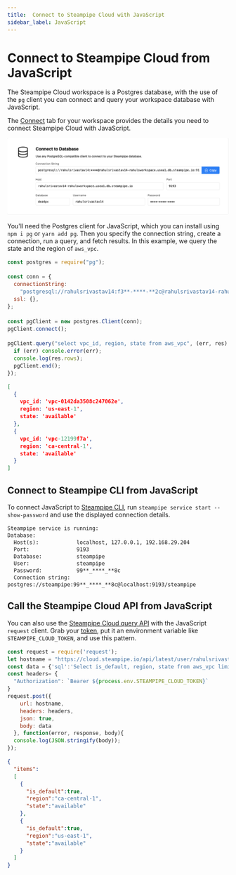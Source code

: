 ```yaml
---
title:  Connect to Steampipe Cloud with JavaScript
sidebar_label: JavaScript
---
```

# Connect to Steampipe Cloud from JavaScript

The Steampipe Cloud workspace is a Postgres database, with the use of the `pg` client you can connect and query your workspace database with JavaScript.

The [Connect](/docs/cloud/integrations/overview) tab for your workspace provides the details you need to connect Steampipe Cloud with JavaScript.

<div style={{"marginTop":"1em", "marginBottom":"1em", "width":"90%"}}>
<img src="/images/docs/cloud/steampipe-cloud-connect-details.jpg" />
</div>

You'll need the Postgres client for JavaScript, which you can install using `npm i pg` or `yarn add pg`.
Then you specify the connection string, create a connection, run a query, and fetch results. In this example, we query the state and the region of `aws_vpc`.

```javascript
const postgres = require("pg");

const conn = {
  connectionString:
    "postgresql://rahulsrivastav14:f3**-****-**2c@rahulsrivastav14-rahulsworkspace.usea1.db.steampipe.io:9193/dea4px",
  ssl: {},
};

const pgClient = new postgres.Client(conn);
pgClient.connect();

pgClient.query("select vpc_id, region, state from aws_vpc", (err, res) => {
  if (err) console.error(err);
  console.log(res.rows);
  pgClient.end();
});

```

```json
[
  {
    vpc_id: 'vpc-0142da3508c247062e',
    region: 'us-east-1',
    state: 'available'
  },
  {
    vpc_id: 'vpc-12199f7a',
    region: 'ca-central-1',
    state: 'available'
  }
]
```

## Connect to Steampipe CLI from JavaScript

To connect JavaScript to [Steampipe CLI](https://steampipe.io/downloads), run `steampipe service start --show-password` and use the displayed connection details.

```
Steampipe service is running:
Database:
  Host(s):            localhost, 127.0.0.1, 192.168.29.204
  Port:               9193
  Database:           steampipe
  User:               steampipe
  Password:           99**_****_**8c
  Connection string:  postgres://steampipe:99**_****_**8c@localhost:9193/steampipe
```

## Call the Steampipe Cloud API from JavaScript

You can also use the [Steampipe Cloud query API](https://steampipe.io/docs/cloud/develop/query-api) with the JavaScript `request` client. Grab your [token](https://steampipe.io/docs/cloud/profile#api-tokens), put it an environment variable like `STEAMPIPE_CLOUD_TOKEN`, and use this pattern.

```javascript
const request = require('request');
let hostname = "https://cloud.steampipe.io/api/latest/user/rahulsrivastav14/workspace/rahulsworkspace/query";
const data = {'sql':'Select is_default, region, state from aws_vpc limit 2'}
const headers= {
  "Authorization": `Bearer ${process.env.STEAMPIPE_CLOUD_TOKEN}`
}
request.post({
    url: hostname,
    headers: headers,
    json: true,
    body: data
  }, function(error, response, body){
  console.log(JSON.stringify(body));
});
```

```json
{
  "items":
  [
    {
      "is_default":true,
      "region":"ca-central-1",
      "state":"available"
    },
    {
      "is_default":true,
      "region":"us-east-1",
      "state":"available"
    }
  ]
}
```
